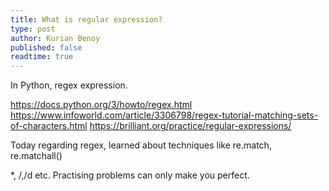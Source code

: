 ```yaml
---
title: What is regular expression?
type: post
author: Kurian Benoy
published: false
readtime: true
---
```


In Python, regex expression.

https://docs.python.org/3/howto/regex.html
https://www.infoworld.com/article/3306798/regex-tutorial-matching-sets-of-characters.html
https://brilliant.org/practice/regular-expressions/

Today regarding regex, learned about techniques like re.match, re.matchall()

*, /,/d etc. Practising problems can only make you perfect.

